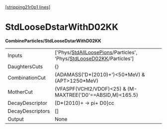 [[stripping21r0p1 lines]](./stripping21r0p1-index)

# StdLooseDstarWithD02KK

**CombineParticles/StdLooseDstarWithD02KK**

|                  |                                                                                                                                                                                |
|------------------|--------------------------------------------------------------------------------------------------------------------------------------------------------------------------------|
| Inputs           | ['Phys/[StdAllLoosePions](./stripping21r0p1-commonparticles-stdallloosepions)/Particles', 'Phys/[StdLooseD02KK](./stripping21r0p1-commonparticles-stdloosed02kk)/Particles'] |
| DaughtersCuts    | {}                                                                                                                                                                             |
| CombinationCut   | (ADAMASS('D\*(2010)+')\<50\*MeV) & (APT\>1250\*MeV)                                                                                                                            |
| MotherCut        | (VFASPF(VCHI2/VDOF)\<25) & (M-MAXTREE('D0'==ABSID,M)\<165.5)                                                                                                                   |
| DecayDescriptor  | [D\*(2010)+ -\> pi+ D0]cc                                                                                                                                                    |
| DecayDescriptors | []                                                                                                                                                                           |
| Output           | None                                                                                                                                                                           |
